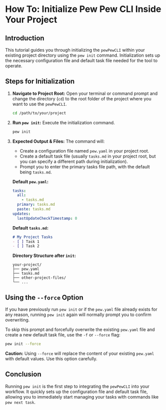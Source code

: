 # How To: Initialize Pew Pew CLI Inside Your Project

## Introduction

This tutorial guides you through initializing the `pewPewCLI` within your existing project directory using the `pew init` command. Initialization sets up the necessary configuration file and default task file needed for the tool to operate.

## Steps for Initialization

1.  **Navigate to Project Root:** Open your terminal or command prompt and change the directory (`cd`) to the root folder of the project where you want to use the `pewPewCLI`.

    ```bash
    cd /path/to/your/project
    ```

2.  **Run `pew init`:** Execute the initialization command.

    ```bash
    pew init
    ```

3.  **Expected Output & Files:** The command will:
    *   Create a configuration file named `pew.yaml` in your project root.
    *   Create a default task file (usually `tasks.md` in your project root, but you can specify a different path during initialization).
    *   Prompt you to enter the primary tasks file path, with the default being `tasks.md`.

    **Default `pew.yaml`:**
    ```yaml
    tasks:
      all:
        - tasks.md
      primary: tasks.md
      paste: tasks.md
    updates:
      lastUpdateCheckTimestamp: 0
    ```

    **Default `tasks.md`:**
    ```markdown
    # My Project Tasks
    - [ ] Task 1
    - [ ] Task 2
    ```

    **Directory Structure after `init`:**
    ```
    your-project/
    ├── pew.yaml
    ├── tasks.md
    ├── other-project-files/
    └── ...
    ```

## Using the `--force` Option

If you have previously run `pew init` or if the `pew.yaml` file already exists for any reason, running `pew init` again will normally prompt you to confirm overwriting.

To skip this prompt and forcefully overwrite the existing `pew.yaml` file and create a new default task file, use the `-f` or `--force` flag:

```bash
pew init --force
```

**Caution:** Using `--force` will replace the content of your existing `pew.yaml` with default values. Use this option carefully.

## Conclusion

Running `pew init` is the first step to integrating the `pewPewCLI` into your workflow. It quickly sets up the configuration file and default task file, allowing you to immediately start managing your tasks with commands like `pew next task`. 

